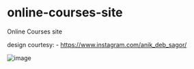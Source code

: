 # online-courses-site

Online Courses site

design courtesy: - https://www.instagram.com/anik_deb_sagor/

![image](https://user-images.githubusercontent.com/64832169/198826884-ae6332d2-9537-4f5d-bcb8-9b9e9ef8cc90.png)
